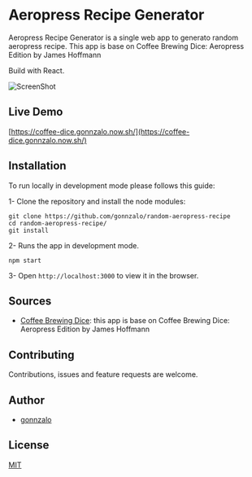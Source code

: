 # Aeropress Recipe Generator

Aeropress Recipe Generator is a single web app to generato random aeropress recipe. This app is base on Coffee Brewing Dice: Aeropress Edition by James Hoffmann

Build with React.

![ScreenShot](https://raw.github.com/gonnzalo/personal-website/master/src/images/coffee.png)

## Live Demo

[https://coffee-dice.gonnzalo.now.sh/](https://coffee-dice.gonnzalo.now.sh/)

## Installation

To run locally in development mode please follows this guide:

1- Clone the repository and install the node modules:

```shell
git clone https://github.com/gonnzalo/random-aeropress-recipe
cd random-aeropress-recipe/
git install
```

2- Runs the app in development mode.

```shell
npm start
```

3- Open `http://localhost:3000` to view it in the browser.

## Sources

- [Coffee Brewing Dice](https://www.youtube.com/watch?v=SHdXC_88_2g&feature=youtu.be): this app is base on Coffee Brewing Dice: Aeropress Edition by James Hoffmann

## Contributing

Contributions, issues and feature requests are welcome.

## Author

- [gonnzalo](https://)

## License

[MIT](https://choosealicense.com/licenses/mit/)
